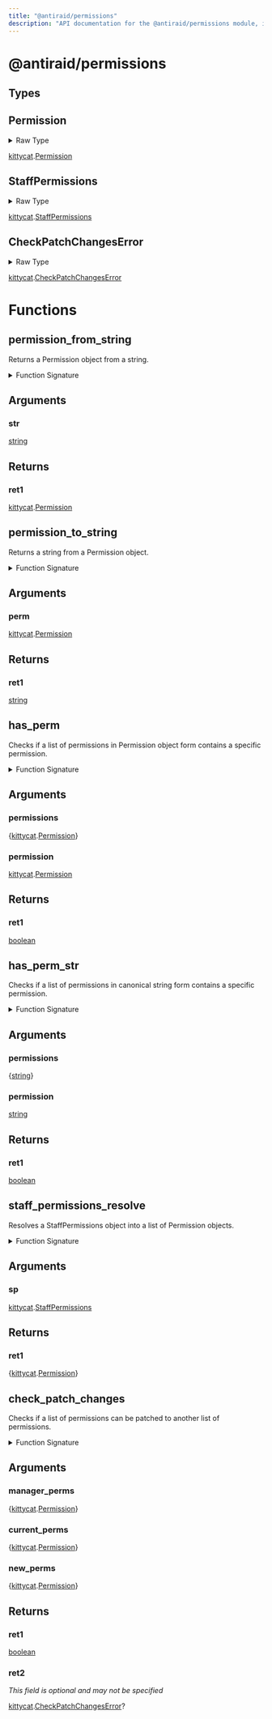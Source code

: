 ```yaml
---
title: "@antiraid/permissions"
description: "API documentation for the @antiraid/permissions module, including types and permission functions."
---
```


<div id="@antiraid/permissions"></div>

# @antiraid/permissions

<div id="Types"></div>

## Types

<div id="Permission"></div>

## Permission

<details>
<summary>Raw Type</summary>

```luau
type Permission = kittycat.Permission
```

</details>

[kittycat](./kittycat.md).[Permission](./kittycat.md#Permission)

<div id="StaffPermissions"></div>

## StaffPermissions

<details>
<summary>Raw Type</summary>

```luau
type StaffPermissions = kittycat.StaffPermissions
```

</details>

[kittycat](./kittycat.md).[StaffPermissions](./kittycat.md#StaffPermissions)

<div id="CheckPatchChangesError"></div>

## CheckPatchChangesError

<details>
<summary>Raw Type</summary>

```luau
type CheckPatchChangesError = kittycat.CheckPatchChangesError
```

</details>

[kittycat](./kittycat.md).[CheckPatchChangesError](./kittycat.md#CheckPatchChangesError)

<div id="Functions"></div>

# Functions

<div id="permission_from_string"></div>

## permission_from_string

Returns a Permission object from a string.

<details>
<summary>Function Signature</summary>

```luau
--- Returns a Permission object from a string.
function permission_from_string(str: string) -> kittycat.Permission end
```

</details>

<div id="Arguments"></div>

## Arguments

<div id="str"></div>

### str

[string](#string)

<div id="Returns"></div>

## Returns

<div id="ret1"></div>

### ret1

[kittycat](./kittycat.md).[Permission](./kittycat.md#Permission)<div id="permission_to_string"></div>

## permission_to_string

Returns a string from a Permission object.

<details>
<summary>Function Signature</summary>

```luau
--- Returns a string from a Permission object.
function permission_to_string(perm: kittycat.Permission) -> string end
```

</details>

<div id="Arguments"></div>

## Arguments

<div id="perm"></div>

### perm

[kittycat](./kittycat.md).[Permission](./kittycat.md#Permission)

<div id="Returns"></div>

## Returns

<div id="ret1"></div>

### ret1

[string](#string)<div id="has_perm"></div>

## has_perm

Checks if a list of permissions in Permission object form contains a specific permission.

<details>
<summary>Function Signature</summary>

```luau
-- Checks if a list of permissions in Permission object form contains a specific permission.
function has_perm(permissions: {kittycat.Permission}, permission: kittycat.Permission) -> boolean end
```

</details>

<div id="Arguments"></div>

## Arguments

<div id="permissions"></div>

### permissions

{[kittycat](./kittycat.md).[Permission](./kittycat.md#Permission)}

<div id="permission"></div>

### permission

[kittycat](./kittycat.md).[Permission](./kittycat.md#Permission)

<div id="Returns"></div>

## Returns

<div id="ret1"></div>

### ret1

[boolean](#boolean)<div id="has_perm_str"></div>

## has_perm_str

Checks if a list of permissions in canonical string form contains a specific permission.

<details>
<summary>Function Signature</summary>

```luau
--- Checks if a list of permissions in canonical string form contains a specific permission.
function has_perm_str(permissions: {string}, permission: string) -> boolean end
```

</details>

<div id="Arguments"></div>

## Arguments

<div id="permissions"></div>

### permissions

{[string](#string)}

<div id="permission"></div>

### permission

[string](#string)

<div id="Returns"></div>

## Returns

<div id="ret1"></div>

### ret1

[boolean](#boolean)<div id="staff_permissions_resolve"></div>

## staff_permissions_resolve

Resolves a StaffPermissions object into a list of Permission objects.

<details>
<summary>Function Signature</summary>

```luau
--- Resolves a StaffPermissions object into a list of Permission objects.
function staff_permissions_resolve(sp: kittycat.StaffPermissions) -> {kittycat.Permission} end
```

</details>

<div id="Arguments"></div>

## Arguments

<div id="sp"></div>

### sp

[kittycat](./kittycat.md).[StaffPermissions](./kittycat.md#StaffPermissions)

<div id="Returns"></div>

## Returns

<div id="ret1"></div>

### ret1

{[kittycat](./kittycat.md).[Permission](./kittycat.md#Permission)}<div id="check_patch_changes"></div>

## check_patch_changes

Checks if a list of permissions can be patched to another list of permissions.

<details>
<summary>Function Signature</summary>

```luau
--- Checks if a list of permissions can be patched to another list of permissions.
function check_patch_changes(manager_perms: {kittycat.Permission}, current_perms: {kittycat.Permission}, new_perms: {kittycat.Permission}) -> (boolean, kittycat.CheckPatchChangesError?) end
```

</details>

<div id="Arguments"></div>

## Arguments

<div id="manager_perms"></div>

### manager_perms

{[kittycat](./kittycat.md).[Permission](./kittycat.md#Permission)}

<div id="current_perms"></div>

### current_perms

{[kittycat](./kittycat.md).[Permission](./kittycat.md#Permission)}

<div id="new_perms"></div>

### new_perms

{[kittycat](./kittycat.md).[Permission](./kittycat.md#Permission)}

<div id="Returns"></div>

## Returns

<div id="ret1"></div>

### ret1

[boolean](#boolean)

<div id="ret2"></div>

### ret2

_This field is optional and may not be specified_

[kittycat](./kittycat.md).[CheckPatchChangesError](./kittycat.md#CheckPatchChangesError)?
